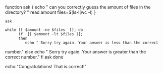 function ask {
        echo " can you correctly guess the amount of files in the directory? "
        read amount
    files=$(ls-l|wc -l)
}

    ask

    while [[ $amount -ne $files  ]]; do
          if  [[ $amount -lt $files ]];
          then
             echo " Sorry try again. Your answer is less than the correct
number."
          else
            echo " Sorry try again. Your answer is greater than the correct
number."
          fi
          ask
done

echo "Congratulations! That is correct!"
